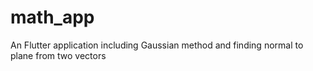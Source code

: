 # math_app

An Flutter application including Gaussian method and finding normal to plane from two vectors
